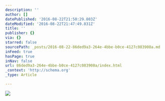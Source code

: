 ```yaml
---
description: ''
author: []
datePublished: '2016-08-22T21:50:29.803Z'
dateModified: '2016-08-22T21:47:49.831Z'
title: ''
publisher: {}
via: {}
starred: false
sourcePath: _posts/2016-08-22-86ded9a3-264e-4bbe-b0ce-4127c083908a.md
inFeed: true
hasPage: true
inNav: false
url: 86ded9a3-264e-4bbe-b0ce-4127c083908a/index.html
_context: 'http://schema.org'
_type: Article

---
```

![](https://the-grid-user-content.s3-us-west-2.amazonaws.com/0116b0ec-175d-4d5f-ab5d-117badf83623.jpg)
